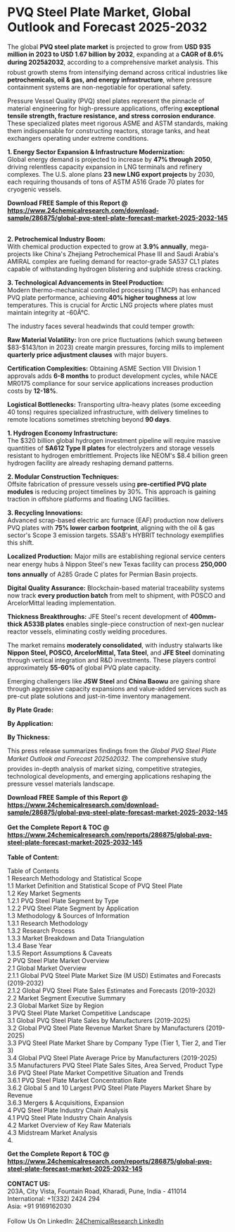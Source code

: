 <h1>PVQ Steel Plate Market, Global Outlook and Forecast 2025-2032</h1><p>The global <strong>PVQ steel plate market</strong> is projected to grow from <strong>USD 935 million in 2023 to USD 1.67 billion by 2032</strong>, expanding at a <strong>CAGR of 8.6% during 2025â2032</strong>, according to a comprehensive market analysis. This robust growth stems from intensifying demand across critical industries like <strong>petrochemicals, oil &amp; gas, and energy infrastructure</strong>, where pressure containment systems are non-negotiable for operational safety.</p><p>Pressure Vessel Quality (PVQ) steel plates represent the pinnacle of material engineering for high-pressure applications, offering <strong>exceptional tensile strength, fracture resistance, and stress corrosion endurance</strong>. These specialized plates meet rigorous ASME and ASTM standards, making them indispensable for constructing reactors, storage tanks, and heat exchangers operating under extreme conditions.</p><p><strong>1. Energy Sector Expansion &amp; Infrastructure Modernization:</strong><br>
Global energy demand is projected to increase by <strong>47% through 2050</strong>, driving relentless capacity expansion in LNG terminals and refinery complexes. The U.S. alone plans <strong>23 new LNG export projects</strong> by 2030, each requiring thousands of tons of ASTM A516 Grade 70 plates for cryogenic vessels.</p><div><b>Download FREE Sample of this Report @ 
            <a href="https://www.24chemicalresearch.com/download-sample/286875/global-pvq-steel-plate-forecast-market-2025-2032-145">
            https://www.24chemicalresearch.com/download-sample/286875/global-pvq-steel-plate-forecast-market-2025-2032-145</a></b></div><br><p><strong>2. Petrochemical Industry Boom:</strong><br>
With chemical production expected to grow at <strong>3.9% annually</strong>, mega-projects like China's Zhejiang Petrochemical Phase III and Saudi Arabia's AMIRAL complex are fueling demand for reactor-grade SA537 CL1 plates capable of withstanding hydrogen blistering and sulphide stress cracking.</p><p><strong>3. Technological Advancements in Steel Production:</strong><br>
Modern thermo-mechanical controlled processing (TMCP) has enhanced PVQ plate performance, achieving <strong>40% higher toughness</strong> at low temperatures. This is crucial for Arctic LNG projects where plates must maintain integrity at -60Â°C.</p><p>The industry faces several headwinds that could temper growth:</p><p><strong>Raw Material Volatility:</strong> Iron ore price fluctuations (which swung between $83-$143/ton in 2023) create margin pressures, forcing mills to implement <strong>quarterly price adjustment clauses</strong> with major buyers.</p><p><strong>Certification Complexities:</strong> Obtaining ASME Section VIII Division 1 approvals adds <strong>6-8 months</strong> to product development cycles, while NACE MR0175 compliance for sour service applications increases production costs by <strong>12-18%</strong>.</p><p><strong>Logistical Bottlenecks:</strong> Transporting ultra-heavy plates (some exceeding 40 tons) requires specialized infrastructure, with delivery timelines to remote locations sometimes stretching beyond <strong>90 days</strong>.</p><p><strong>1. Hydrogen Economy Infrastructure:</strong><br>
The $320 billion global hydrogen investment pipeline will require massive quantities of <strong>SA612 Type II plates</strong> for electrolyzers and storage vessels resistant to hydrogen embrittlement. Projects like NEOM's $8.4 billion green hydrogen facility are already reshaping demand patterns.</p><p><strong>2. Modular Construction Techniques:</strong><br>
Offsite fabrication of pressure vessels using <strong>pre-certified PVQ plate modules</strong> is reducing project timelines by 30%. This approach is gaining traction in offshore platforms and floating LNG facilities.</p><p><strong>3. Recycling Innovations:</strong><br>
Advanced scrap-based electric arc furnace (EAF) production now delivers PVQ plates with <strong>75% lower carbon footprint</strong>, aligning with the oil &amp; gas sector's Scope 3 emission targets. SSAB's HYBRIT technology exemplifies this shift.</p><p><strong>Localized Production:</strong> Major mills are establishing regional service centers near energy hubs â Nippon Steel's new Texas facility can process <strong>250,000 tons annually</strong> of A285 Grade C plates for Permian Basin projects.</p><p><strong>Digital Quality Assurance:</strong> Blockchain-based material traceability systems now track <strong>every production batch</strong> from melt to shipment, with POSCO and ArcelorMittal leading implementation.</p><p><strong>Thickness Breakthroughs:</strong> JFE Steel's recent development of <strong>400mm-thick A533B plates</strong> enables single-piece construction of next-gen nuclear reactor vessels, eliminating costly welding procedures.</p><p>The market remains <strong>moderately consolidated</strong>, with industry stalwarts like <strong>Nippon Steel, POSCO, ArcelorMittal, Tata Steel</strong>, and <strong>JFE Steel</strong> dominating through vertical integration and R&amp;D investments. These players control approximately <strong>55-60%</strong> of global PVQ plate capacity.</p><p>Emerging challengers like <strong>JSW Steel</strong> and <strong>China Baowu</strong> are gaining share through aggressive capacity expansions and value-added services such as pre-cut plate solutions and just-in-time inventory management.</p><p><strong>By Plate Grade:</strong></p><p><strong>By Application:</strong></p><p><strong>By Thickness:</strong></p><p>This press release summarizes findings from the <em>Global PVQ Steel Plate Market Outlook and Forecast 2025â2032</em>. The comprehensive study provides in-depth analysis of market sizing, competitive strategies, technological developments, and emerging applications reshaping the pressure vessel materials landscape.</p><div><b>Download FREE Sample of this Report @ 
            <a href="https://www.24chemicalresearch.com/download-sample/286875/global-pvq-steel-plate-forecast-market-2025-2032-145">
            https://www.24chemicalresearch.com/download-sample/286875/global-pvq-steel-plate-forecast-market-2025-2032-145</a></b></div><br><div><b>Get the Complete Report & TOC @ 
            <a href="https://www.24chemicalresearch.com/reports/286875/global-pvq-steel-plate-forecast-market-2025-2032-145">
            https://www.24chemicalresearch.com/reports/286875/global-pvq-steel-plate-forecast-market-2025-2032-145</a></b></div><br>
            <b>Table of Content:</b><p>Table of Contents<br />
1 Research Methodology and Statistical Scope<br />
1.1 Market Definition and Statistical Scope of PVQ Steel Plate<br />
1.2 Key Market Segments<br />
1.2.1 PVQ Steel Plate Segment by Type<br />
1.2.2 PVQ Steel Plate Segment by Application<br />
1.3 Methodology & Sources of Information<br />
1.3.1 Research Methodology<br />
1.3.2 Research Process<br />
1.3.3 Market Breakdown and Data Triangulation<br />
1.3.4 Base Year<br />
1.3.5 Report Assumptions & Caveats<br />
2 PVQ Steel Plate Market Overview<br />
2.1 Global Market Overview<br />
2.1.1 Global PVQ Steel Plate Market Size (M USD) Estimates and Forecasts (2019-2032)<br />
2.1.2 Global PVQ Steel Plate Sales Estimates and Forecasts (2019-2032)<br />
2.2 Market Segment Executive Summary<br />
2.3 Global Market Size by Region<br />
3 PVQ Steel Plate Market Competitive Landscape<br />
3.1 Global PVQ Steel Plate Sales by Manufacturers (2019-2025)<br />
3.2 Global PVQ Steel Plate Revenue Market Share by Manufacturers (2019-2025)<br />
3.3 PVQ Steel Plate Market Share by Company Type (Tier 1, Tier 2, and Tier 3)<br />
3.4 Global PVQ Steel Plate Average Price by Manufacturers (2019-2025)<br />
3.5 Manufacturers PVQ Steel Plate Sales Sites, Area Served, Product Type<br />
3.6 PVQ Steel Plate Market Competitive Situation and Trends<br />
3.6.1 PVQ Steel Plate Market Concentration Rate<br />
3.6.2 Global 5 and 10 Largest PVQ Steel Plate Players Market Share by Revenue<br />
3.6.3 Mergers & Acquisitions, Expansion<br />
4 PVQ Steel Plate Industry Chain Analysis<br />
4.1 PVQ Steel Plate Industry Chain Analysis<br />
4.2 Market Overview of Key Raw Materials<br />
4.3 Midstream Market Analysis<br />
4.</p><div><b>Get the Complete Report & TOC @ 
            <a href="https://www.24chemicalresearch.com/reports/286875/global-pvq-steel-plate-forecast-market-2025-2032-145">
            https://www.24chemicalresearch.com/reports/286875/global-pvq-steel-plate-forecast-market-2025-2032-145</a></b></div><br><b>CONTACT US:</b><br>
            203A, City Vista, Fountain Road, Kharadi, Pune, India - 411014<br>
            International: +1(332) 2424 294<br>
            Asia: +91 9169162030 <br><br>
            Follow Us On LinkedIn: <a href="https://www.linkedin.com/company/24chemicalresearch/">24ChemicalResearch LinkedIn</a>